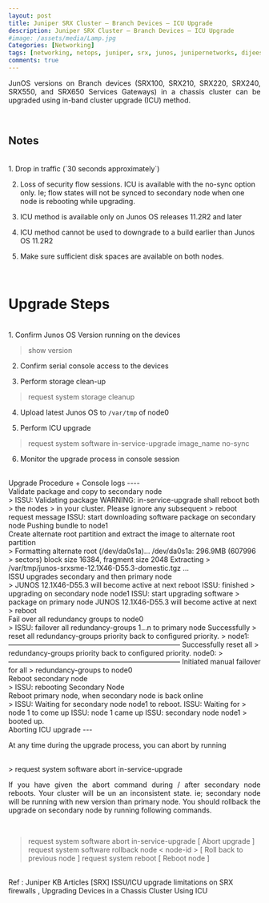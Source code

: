```yaml
---
layout: post
title: Juniper SRX Cluster – Branch Devices – ICU Upgrade
description: Juniper SRX Cluster – Branch Devices – ICU Upgrade
#image: /assets/media/Lamp.jpg
Categories: [Networking]
tags: [networking, netops, juniper, srx, junos, junipernetworks, dijeeshpnair, devops, ]
comments: true
---
```


<p style="text-align:justify;">
JunOS versions on Branch devices (SRX100, SRX210, SRX220, SRX240, SRX550, and SRX650 Services Gateways) in a chassis cluster can be upgraded using  in-band cluster upgrade (ICU) method.
</p> <br>

Notes
----
<br>
1. Drop in traffic (`30 seconds approximately`)

2. Loss of security flow sessions. ICU is available with the no-sync option only. Ie; flow states will not be synced to secondary node when one node is rebooting while upgrading.

3. ICU method is available only on Junos OS releases 11.2R2 and later

4. ICU method cannot be used to downgrade to a build earlier than Junos OS 11.2R2

5. Make sure sufficient disk spaces are available on both nodes.
<br>

Upgrade Steps
===


<br>
1. Confirm Junos OS Version running on the devices

> show version

2. Confirm serial console access to the devices

3. Perform storage clean-up

>  request system storage cleanup

4. Upload latest Junos OS to `/var/tmp` of node0

5. Perform ICU upgrade

> request system software in-service-upgrade image_name no-sync

6. Monitor the upgrade process in console session

 <br>
Upgrade Procedure + Console logs
----
<br>
Validate package and copy to secondary node
<br>
> ISSU: Validating package WARNING: in-service-upgrade shall reboot both
> the nodes
>          in your cluster. Please ignore any subsequent
>          reboot request message ISSU: start downloading software package on secondary node Pushing bundle to node1
<br>
Create alternate root partition and extract the image to alternate root partition
<br>
> Formatting alternate root (/dev/da0s1a)… /dev/da0s1a: 296.9MB (607996
> sectors) block size 16384, fragment size 2048 Extracting
> /var/tmp/junos-srxsme-12.1X46-D55.3-domestic.tgz …
<br>
ISSU upgrades secondary and then primary node
<br>
> JUNOS 12.1X46-D55.3 will become active at next reboot ISSU: finished
> upgrading on secondary node node1 ISSU: start upgrading software
> package on primary node JUNOS 12.1X46-D55.3 will become active at next
> reboot
<br>
Fail over all redundancy groups to node0
<br>
> ISSU: failover all redundancy-groups 1…n to primary node Successfully
> reset all redundancy-groups priority back to configured priority.
> node1: ————————————————————————– Successfully reset all
> redundancy-groups priority back to configured priority. node0:
> ————————————————————————– Initiated manual failover for all
> redundancy-groups to node0
<br>
Reboot secondary node
<br>
> ISSU: rebooting Secondary Node
<br>
Reboot primary node, when secondary node is back online
<br>
> ISSU: Waiting for secondary node node1 to reboot. ISSU: Waiting for
> node 1 to come up ISSU: node 1 came up ISSU: secondary node node1
> booted up.


<br>
Aborting ICU upgrade
---
<br>
<p style="text-align:justify;">
At any time during the upgrade process, you can abort by running </p>
<br>
> request system software abort in-service-upgrade
<br>
<p style="text-align:justify;">
If you have given the abort command during / after secondary node reboots. Your cluster will be un an inconsistent state. ie; secondary node will be running with new version than primary node. You should rollback the upgrade on secondary node by running following commands.</p>
<br>

> request system software abort in-service-upgrade [ Abort upgrade ]
> request system software rollback node < node-id > [ Roll back to
> previous node ] request system reboot [ Reboot node ]

<br>
Ref : Juniper KB Articles [SRX] ISSU/ICU upgrade limitations on SRX firewalls , Upgrading Devices in a Chassis Cluster Using ICU
